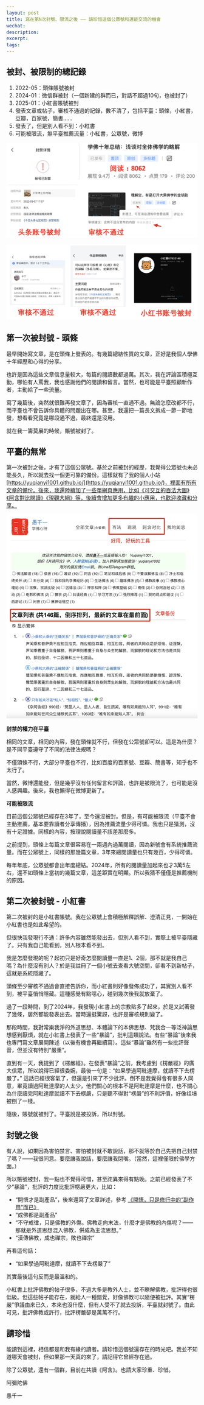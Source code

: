 ```yaml
---
layout: post
title: 寫在第N次封號、限流之後 —— 請珍惜這個公眾號和還能交流的機會
wechat: 
description: 
excerpt: 
tags:
---
```


## 被封、被限制的總記錄

1. 2022-05：頭條賬號被封  
2. 2024-01：微信群被封（一個新建的群而已，對話不超過10句，也被封了）  
3. 2025-01：小紅書賬號被封  
4. 發表文章或帖子，審核不通過的記錄，數不清了，包括平臺：頭條，小紅書，豆瓣，百家號，簡書……  
5. 發表了，但是別人看不到：小紅書  
6. 可能被限流，無平臺推薦流量：小紅書，公眾號，微博  

![](../images/2025-02-12-16-28-33.png)

![](../images/2025-02-12-16-28-56.png)

## 第一次被封號 - 頭條

最早開始寫文章，是在頭條上發表的。有幾篇總結性質的文章，正好是我個人學佛十年經歷和心得的分享。

也許是因為這些文章信息量較大，每篇的閱讀數都過萬。其次，我在評論區積極互動，哪怕有人罵我，我也感謝他們的閱讀和留言。當然，也可能是平臺照顧新作者，主動給了一些流量。

寫了幾篇後，突然就很難再發文章了，因為審核一直通不過。無論怎麼改都不行，而平臺也不會告訴你具體的問題出在哪。甚至，我還把一篇長文拆成一節一節地發，想看看究竟是哪段通不過，最終還是沒用。

就在我一籌莫展的時候，賬號被封了。

## 平臺的無常

第一次被封之後，才有了這個公眾號。基於之前被封的經歷，我覺得公眾號也未必能長久，所以就去找一個更可靠的備份。這樣就有了我的個人小站 [https://yuqianyi1001.github.io/](https://yuqianyi1001.github.io/)，裡面有所有文章的備份。後來，我還陸續加了一些單網頁應用，比如《可交互的百法大圖》《阿含對比閱讀》《現觀大綱》等，後續會增加更多有趣的小應用，也歡迎收藏和分享。

![](../images/2025-02-12-16-33-34.png)

**封禁的權力在平臺**

相同的文章，相同的內容，發在頭條就不行，但發在公眾號卻可以。這是為什麼？是不同平臺遵守了不同的法律法規嗎？

不僅頭條不行，大部分平臺也不行，比如百度的百家號、豆瓣、簡書等，知乎也不太行了。

當然，微博還能發，但是幾乎沒有任何留言和評論，也許是被限流了，也可能是沒人感興趣。後來，我也懶得在微博更新了。

**可能被限流**

目前這個公眾號已經存在3年了，至今還沒被封。但是，有可能被限流（平臺不會主動推薦，基本要靠讀者分享傳播），因為推薦流量少得可憐。我也只是猜測，沒有十足證據。同樣的內容，按理說閱讀量不該差那麼多。

之前提到，頭條上每篇文章很容易在一兩週內過萬閱讀，因為新號會有系統推薦流量。而在公眾號上，同樣的那幾篇文章，3年來總閱讀量也只有幾百，少得可憐。

每年年底，公眾號都會出年度總結。2024年，所有的閱讀量加起來也才3萬5左右，還不如頭條上當初的幾篇文章，這差距實在明顯。所以我猜不僅僅是推薦機制的原因。

## 第二次被封號 - 小紅書

第二次被封的是小紅書賬號。我在公眾號上會積極解釋誤解、澄清正見，一開始在小紅書也是如此希望的。

但很快我發現行不通：許多內容雖然能發出去，但別人看不到，實際上被平臺隱藏了。只有我自己能看到，別人根本看不到。

我是怎麼發現的呢？起初只是好奇怎麼閱讀量一直是1、2個，那不就是我自己嗎？為什麼沒有別人？於是我註冊了一個小號去查看大號空間，卻看不到新帖子，這就是系統隱藏了。

頭條至少審核不通過會直接告訴你，而小紅書則好像發佈成功了，其實別人看不到，被平臺悄悄隱藏。這種感覺有點噁心，碰到幾次後我就放棄了。

過了一段時間，到了2024年，我發現小紅書上的宗教貼多了起來，於是又試著發了幾條，居然都能發表出去。當時還挺驚訝，也許是審核規則變了。

那段時間，我對常樂我淨的外道思想、本體論下的本佛思想、梵我合一等泛神論思想感到厭煩，就在小紅書上發表了一些“暴論”，批判這類說法。有些“暴論”後來我也專門寫文章展開陳述（以後有機會再繼續寫）。這些“暴論”雖然有一些批評聲音，但並沒有特別“嚴重”。

直到有一天，我提到了《楞嚴經》。在發表“暴論”之前，我考慮到《楞嚴經》的廣大信眾，所以說得已經很委婉，最後一句是：“如果學過阿毗達摩，就讀不下去楞嚴了。” 這話已經很客氣了，但還是引來了不少批評。倒不是我覺得會有很多人同意，畢竟讀過阿毗達摩的人太少，他們關心的根本不是阿毗達摩是什麼，也不關心為什麼讀完阿毗達摩就讀不下去楞嚴，只是聽不得對“楞嚴”的不利評價，好像祖墳被刨了一樣。

隨後，賬號就被封了。平臺說是被投訴，所以封號。

## 封號之後

有人說，如果因為害怕禁言、害怕被封就不敢說話，那不就等於自己先把自己封禁了嗎？——我很同意。要麼讓我說話，要麼讓我閉嘴。（當然，這裡僅限於佛學方面。）

所以賬號被封，我一點也不覺得可惜，甚至詫異來得有點晚。之前已經發表了不少“暴論”，批評的力度比批評楞嚴更大，比如：

* “開悟才是副產品”，後來還寫了文章詳述，參考 [《開悟，只是修行中的“副作用”而已》](https://mp.weixin.qq.com/s/8vutlnqb1W0HRc86JZMlIA)  
* “成佛都是副產品”  
* “不守戒律，只是佛教的外傷。佛教走向末法，什麼才是佛教的內傷呢？—— 那就是外道思想混入佛教，併成為主流思想。”  
* “漢傳佛教，成也禪宗，敗也禪宗”  

再看這句話：

* “如果學過阿毗達摩，就讀不下去楞嚴了”

其實最後這句反而是最溫和的。

小紅書上批評佛教的帖子很多，不過大多是教外人士，並不瞭解佛教，批評得也很低級。但這些帖子能存在，就給人一種錯覺，好像佛教可以隨便被批評。其實“楞嚴”爭議由來已久，本來也沒什麼，但有人受不了就去投訴，平臺就封號了。由此可見，批評佛教或許行，批評楞嚴卻是萬萬不行。


## 請珍惜

能讀到這裡，相信都是和我有緣的讀者。請珍惜這個號還存在的時光吧。我並不知道哪天會被封，但如果那一天真的來了，請記得它曾經存在過。

除了公眾號，還有一個群，目前在共讀《阿含》。也請大家珍重、珍惜。

阿彌陀佛

愚千一
